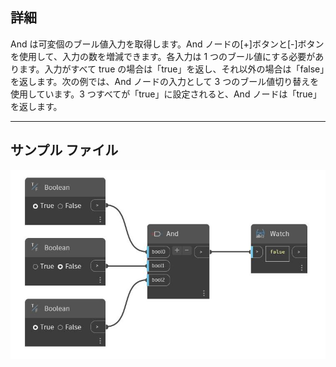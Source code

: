 ## 詳細
And は可変個のブール値入力を取得します。And ノードの[+]ボタンと[-]ボタンを使用して、入力の数を増減できます。各入力は 1 つのブール値にする必要があります。入力がすべて true の場合は「true」を返し、それ以外の場合は「false」を返します。次の例では、And ノードの入力として 3 つのブール値切り替えを使用しています。3 つすべてが「true」に設定されると、And ノードは「true」を返します。
___
## サンプル ファイル

![And](./CoreNodeModels.Logic.And_img.jpg)

